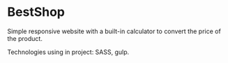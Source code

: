 # BestShop

Simple responsive website with a built-in calculator to convert the price of the product.

Technologies using in project: SASS, gulp.
